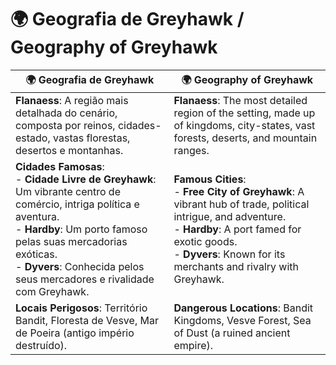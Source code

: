 # 🌍 Geografia de Greyhawk / Geography of Greyhawk

| 🌍 Geografia de Greyhawk                                                                                                                                                                                                                                           | 🌍 Geography of Greyhawk                                                                                                                                                                                                          |
| ------------------------------------------------------------------------------------------------------------------------------------------------------------------------------------------------------------------------------------------------------------------ | --------------------------------------------------------------------------------------------------------------------------------------------------------------------------------------------------------------------------------- |
| **Flanaess**: A região mais detalhada do cenário, composta por reinos, cidades-estado, vastas florestas, desertos e montanhas.                                                                                                                                     | **Flanaess**: The most detailed region of the setting, made up of kingdoms, city-states, vast forests, deserts, and mountain ranges.                                                                                              |
| **Cidades Famosas**:<br>- **Cidade Livre de Greyhawk**: Um vibrante centro de comércio, intriga política e aventura.<br>- **Hardby**: Um porto famoso pelas suas mercadorias exóticas.<br>- **Dyvers**: Conhecida pelos seus mercadores e rivalidade com Greyhawk. | **Famous Cities**:<br>- **Free City of Greyhawk**: A vibrant hub of trade, political intrigue, and adventure.<br>- **Hardby**: A port famed for exotic goods.<br>- **Dyvers**: Known for its merchants and rivalry with Greyhawk. |
| **Locais Perigosos**: Território Bandit, Floresta de Vesve, Mar de Poeira (antigo império destruído).                                                                                                                                                              | **Dangerous Locations**: Bandit Kingdoms, Vesve Forest, Sea of Dust (a ruined ancient empire).                                                                                                                                    |
